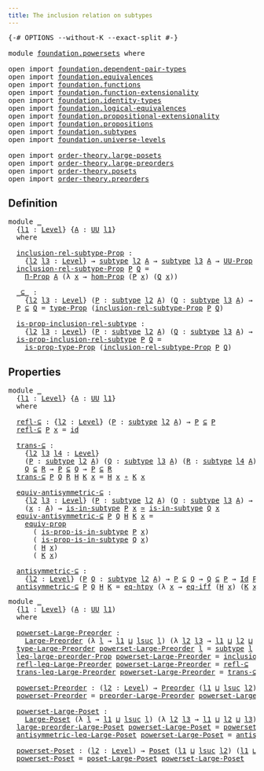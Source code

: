 ```yaml
---
title: The inclusion relation on subtypes
---
```


<pre class="Agda"><a id="60" class="Symbol">{-#</a> <a id="64" class="Keyword">OPTIONS</a> <a id="72" class="Pragma">--without-K</a> <a id="84" class="Pragma">--exact-split</a> <a id="98" class="Symbol">#-}</a>

<a id="103" class="Keyword">module</a> <a id="110" href="foundation.powersets.html" class="Module">foundation.powersets</a> <a id="131" class="Keyword">where</a>

<a id="138" class="Keyword">open</a> <a id="143" class="Keyword">import</a> <a id="150" href="foundation.dependent-pair-types.html" class="Module">foundation.dependent-pair-types</a>
<a id="182" class="Keyword">open</a> <a id="187" class="Keyword">import</a> <a id="194" href="foundation.equivalences.html" class="Module">foundation.equivalences</a>
<a id="218" class="Keyword">open</a> <a id="223" class="Keyword">import</a> <a id="230" href="foundation.functions.html" class="Module">foundation.functions</a>
<a id="251" class="Keyword">open</a> <a id="256" class="Keyword">import</a> <a id="263" href="foundation.function-extensionality.html" class="Module">foundation.function-extensionality</a>
<a id="298" class="Keyword">open</a> <a id="303" class="Keyword">import</a> <a id="310" href="foundation.identity-types.html" class="Module">foundation.identity-types</a>
<a id="336" class="Keyword">open</a> <a id="341" class="Keyword">import</a> <a id="348" href="foundation.logical-equivalences.html" class="Module">foundation.logical-equivalences</a>
<a id="380" class="Keyword">open</a> <a id="385" class="Keyword">import</a> <a id="392" href="foundation.propositional-extensionality.html" class="Module">foundation.propositional-extensionality</a>
<a id="432" class="Keyword">open</a> <a id="437" class="Keyword">import</a> <a id="444" href="foundation.propositions.html" class="Module">foundation.propositions</a>
<a id="468" class="Keyword">open</a> <a id="473" class="Keyword">import</a> <a id="480" href="foundation.subtypes.html" class="Module">foundation.subtypes</a>
<a id="500" class="Keyword">open</a> <a id="505" class="Keyword">import</a> <a id="512" href="foundation.universe-levels.html" class="Module">foundation.universe-levels</a>

<a id="540" class="Keyword">open</a> <a id="545" class="Keyword">import</a> <a id="552" href="order-theory.large-posets.html" class="Module">order-theory.large-posets</a>
<a id="578" class="Keyword">open</a> <a id="583" class="Keyword">import</a> <a id="590" href="order-theory.large-preorders.html" class="Module">order-theory.large-preorders</a>
<a id="619" class="Keyword">open</a> <a id="624" class="Keyword">import</a> <a id="631" href="order-theory.posets.html" class="Module">order-theory.posets</a>
<a id="651" class="Keyword">open</a> <a id="656" class="Keyword">import</a> <a id="663" href="order-theory.preorders.html" class="Module">order-theory.preorders</a>
</pre>
## Definition

<pre class="Agda"><a id="714" class="Keyword">module</a> <a id="721" href="foundation.powersets.html#721" class="Module">_</a>
  <a id="725" class="Symbol">{</a><a id="726" href="foundation.powersets.html#726" class="Bound">l1</a> <a id="729" class="Symbol">:</a> <a id="731" href="Agda.Primitive.html#597" class="Postulate">Level</a><a id="736" class="Symbol">}</a> <a id="738" class="Symbol">{</a><a id="739" href="foundation.powersets.html#739" class="Bound">A</a> <a id="741" class="Symbol">:</a> <a id="743" href="foundation-core.universe-levels.html#222" class="Primitive">UU</a> <a id="746" href="foundation.powersets.html#726" class="Bound">l1</a><a id="748" class="Symbol">}</a>
  <a id="752" class="Keyword">where</a>

  <a id="761" href="foundation.powersets.html#761" class="Function">inclusion-rel-subtype-Prop</a> <a id="788" class="Symbol">:</a>
    <a id="794" class="Symbol">{</a><a id="795" href="foundation.powersets.html#795" class="Bound">l2</a> <a id="798" href="foundation.powersets.html#798" class="Bound">l3</a> <a id="801" class="Symbol">:</a> <a id="803" href="Agda.Primitive.html#597" class="Postulate">Level</a><a id="808" class="Symbol">}</a> <a id="810" class="Symbol">→</a> <a id="812" href="foundation-core.subtypes.html#2197" class="Function">subtype</a> <a id="820" href="foundation.powersets.html#795" class="Bound">l2</a> <a id="823" href="foundation.powersets.html#739" class="Bound">A</a> <a id="825" class="Symbol">→</a> <a id="827" href="foundation-core.subtypes.html#2197" class="Function">subtype</a> <a id="835" href="foundation.powersets.html#798" class="Bound">l3</a> <a id="838" href="foundation.powersets.html#739" class="Bound">A</a> <a id="840" class="Symbol">→</a> <a id="842" href="foundation-core.propositions.html#1322" class="Function">UU-Prop</a> <a id="850" class="Symbol">(</a><a id="851" href="foundation.powersets.html#726" class="Bound">l1</a> <a id="854" href="Agda.Primitive.html#810" class="Primitive Operator">⊔</a> <a id="856" href="foundation.powersets.html#795" class="Bound">l2</a> <a id="859" href="Agda.Primitive.html#810" class="Primitive Operator">⊔</a> <a id="861" href="foundation.powersets.html#798" class="Bound">l3</a><a id="863" class="Symbol">)</a>
  <a id="867" href="foundation.powersets.html#761" class="Function">inclusion-rel-subtype-Prop</a> <a id="894" href="foundation.powersets.html#894" class="Bound">P</a> <a id="896" href="foundation.powersets.html#896" class="Bound">Q</a> <a id="898" class="Symbol">=</a>
    <a id="904" href="foundation.propositions.html#1941" class="Function">Π-Prop</a> <a id="911" href="foundation.powersets.html#739" class="Bound">A</a> <a id="913" class="Symbol">(λ</a> <a id="916" href="foundation.powersets.html#916" class="Bound">x</a> <a id="918" class="Symbol">→</a> <a id="920" href="foundation.propositions.html#4054" class="Function">hom-Prop</a> <a id="929" class="Symbol">(</a><a id="930" href="foundation.powersets.html#894" class="Bound">P</a> <a id="932" href="foundation.powersets.html#916" class="Bound">x</a><a id="933" class="Symbol">)</a> <a id="935" class="Symbol">(</a><a id="936" href="foundation.powersets.html#896" class="Bound">Q</a> <a id="938" href="foundation.powersets.html#916" class="Bound">x</a><a id="939" class="Symbol">))</a>
  
  <a id="947" href="foundation.powersets.html#947" class="Function Operator">_⊆_</a> <a id="951" class="Symbol">:</a>
    <a id="957" class="Symbol">{</a><a id="958" href="foundation.powersets.html#958" class="Bound">l2</a> <a id="961" href="foundation.powersets.html#961" class="Bound">l3</a> <a id="964" class="Symbol">:</a> <a id="966" href="Agda.Primitive.html#597" class="Postulate">Level</a><a id="971" class="Symbol">}</a> <a id="973" class="Symbol">(</a><a id="974" href="foundation.powersets.html#974" class="Bound">P</a> <a id="976" class="Symbol">:</a> <a id="978" href="foundation-core.subtypes.html#2197" class="Function">subtype</a> <a id="986" href="foundation.powersets.html#958" class="Bound">l2</a> <a id="989" href="foundation.powersets.html#739" class="Bound">A</a><a id="990" class="Symbol">)</a> <a id="992" class="Symbol">(</a><a id="993" href="foundation.powersets.html#993" class="Bound">Q</a> <a id="995" class="Symbol">:</a> <a id="997" href="foundation-core.subtypes.html#2197" class="Function">subtype</a> <a id="1005" href="foundation.powersets.html#961" class="Bound">l3</a> <a id="1008" href="foundation.powersets.html#739" class="Bound">A</a><a id="1009" class="Symbol">)</a> <a id="1011" class="Symbol">→</a> <a id="1013" href="foundation-core.universe-levels.html#222" class="Primitive">UU</a> <a id="1016" class="Symbol">(</a><a id="1017" href="foundation.powersets.html#726" class="Bound">l1</a> <a id="1020" href="Agda.Primitive.html#810" class="Primitive Operator">⊔</a> <a id="1022" href="foundation.powersets.html#958" class="Bound">l2</a> <a id="1025" href="Agda.Primitive.html#810" class="Primitive Operator">⊔</a> <a id="1027" href="foundation.powersets.html#961" class="Bound">l3</a><a id="1029" class="Symbol">)</a>
  <a id="1033" href="foundation.powersets.html#1033" class="Bound">P</a> <a id="1035" href="foundation.powersets.html#947" class="Function Operator">⊆</a> <a id="1037" href="foundation.powersets.html#1037" class="Bound">Q</a> <a id="1039" class="Symbol">=</a> <a id="1041" href="foundation-core.propositions.html#1424" class="Function">type-Prop</a> <a id="1051" class="Symbol">(</a><a id="1052" href="foundation.powersets.html#761" class="Function">inclusion-rel-subtype-Prop</a> <a id="1079" href="foundation.powersets.html#1033" class="Bound">P</a> <a id="1081" href="foundation.powersets.html#1037" class="Bound">Q</a><a id="1082" class="Symbol">)</a>

  <a id="1087" href="foundation.powersets.html#1087" class="Function">is-prop-inclusion-rel-subtype</a> <a id="1117" class="Symbol">:</a>
    <a id="1123" class="Symbol">{</a><a id="1124" href="foundation.powersets.html#1124" class="Bound">l2</a> <a id="1127" href="foundation.powersets.html#1127" class="Bound">l3</a> <a id="1130" class="Symbol">:</a> <a id="1132" href="Agda.Primitive.html#597" class="Postulate">Level</a><a id="1137" class="Symbol">}</a> <a id="1139" class="Symbol">(</a><a id="1140" href="foundation.powersets.html#1140" class="Bound">P</a> <a id="1142" class="Symbol">:</a> <a id="1144" href="foundation-core.subtypes.html#2197" class="Function">subtype</a> <a id="1152" href="foundation.powersets.html#1124" class="Bound">l2</a> <a id="1155" href="foundation.powersets.html#739" class="Bound">A</a><a id="1156" class="Symbol">)</a> <a id="1158" class="Symbol">(</a><a id="1159" href="foundation.powersets.html#1159" class="Bound">Q</a> <a id="1161" class="Symbol">:</a> <a id="1163" href="foundation-core.subtypes.html#2197" class="Function">subtype</a> <a id="1171" href="foundation.powersets.html#1127" class="Bound">l3</a> <a id="1174" href="foundation.powersets.html#739" class="Bound">A</a><a id="1175" class="Symbol">)</a> <a id="1177" class="Symbol">→</a> <a id="1179" href="foundation-core.propositions.html#1246" class="Function">is-prop</a> <a id="1187" class="Symbol">(</a><a id="1188" href="foundation.powersets.html#1140" class="Bound">P</a> <a id="1190" href="foundation.powersets.html#947" class="Function Operator">⊆</a> <a id="1192" href="foundation.powersets.html#1159" class="Bound">Q</a><a id="1193" class="Symbol">)</a>
  <a id="1197" href="foundation.powersets.html#1087" class="Function">is-prop-inclusion-rel-subtype</a> <a id="1227" href="foundation.powersets.html#1227" class="Bound">P</a> <a id="1229" href="foundation.powersets.html#1229" class="Bound">Q</a> <a id="1231" class="Symbol">=</a>
    <a id="1237" href="foundation-core.propositions.html#1491" class="Function">is-prop-type-Prop</a> <a id="1255" class="Symbol">(</a><a id="1256" href="foundation.powersets.html#761" class="Function">inclusion-rel-subtype-Prop</a> <a id="1283" href="foundation.powersets.html#1227" class="Bound">P</a> <a id="1285" href="foundation.powersets.html#1229" class="Bound">Q</a><a id="1286" class="Symbol">)</a>
</pre>
## Properties

<pre class="Agda"><a id="1316" class="Keyword">module</a> <a id="1323" href="foundation.powersets.html#1323" class="Module">_</a>
  <a id="1327" class="Symbol">{</a><a id="1328" href="foundation.powersets.html#1328" class="Bound">l1</a> <a id="1331" class="Symbol">:</a> <a id="1333" href="Agda.Primitive.html#597" class="Postulate">Level</a><a id="1338" class="Symbol">}</a> <a id="1340" class="Symbol">{</a><a id="1341" href="foundation.powersets.html#1341" class="Bound">A</a> <a id="1343" class="Symbol">:</a> <a id="1345" href="foundation-core.universe-levels.html#222" class="Primitive">UU</a> <a id="1348" href="foundation.powersets.html#1328" class="Bound">l1</a><a id="1350" class="Symbol">}</a>
  <a id="1354" class="Keyword">where</a>

  <a id="1363" href="foundation.powersets.html#1363" class="Function">refl-⊆</a> <a id="1370" class="Symbol">:</a> <a id="1372" class="Symbol">{</a><a id="1373" href="foundation.powersets.html#1373" class="Bound">l2</a> <a id="1376" class="Symbol">:</a> <a id="1378" href="Agda.Primitive.html#597" class="Postulate">Level</a><a id="1383" class="Symbol">}</a> <a id="1385" class="Symbol">(</a><a id="1386" href="foundation.powersets.html#1386" class="Bound">P</a> <a id="1388" class="Symbol">:</a> <a id="1390" href="foundation-core.subtypes.html#2197" class="Function">subtype</a> <a id="1398" href="foundation.powersets.html#1373" class="Bound">l2</a> <a id="1401" href="foundation.powersets.html#1341" class="Bound">A</a><a id="1402" class="Symbol">)</a> <a id="1404" class="Symbol">→</a> <a id="1406" href="foundation.powersets.html#1386" class="Bound">P</a> <a id="1408" href="foundation.powersets.html#947" class="Function Operator">⊆</a> <a id="1410" href="foundation.powersets.html#1386" class="Bound">P</a>
  <a id="1414" href="foundation.powersets.html#1363" class="Function">refl-⊆</a> <a id="1421" href="foundation.powersets.html#1421" class="Bound">P</a> <a id="1423" href="foundation.powersets.html#1423" class="Bound">x</a> <a id="1425" class="Symbol">=</a> <a id="1427" href="foundation-core.functions.html#309" class="Function">id</a>

  <a id="1433" href="foundation.powersets.html#1433" class="Function">trans-⊆</a> <a id="1441" class="Symbol">:</a>
    <a id="1447" class="Symbol">{</a><a id="1448" href="foundation.powersets.html#1448" class="Bound">l2</a> <a id="1451" href="foundation.powersets.html#1451" class="Bound">l3</a> <a id="1454" href="foundation.powersets.html#1454" class="Bound">l4</a> <a id="1457" class="Symbol">:</a> <a id="1459" href="Agda.Primitive.html#597" class="Postulate">Level</a><a id="1464" class="Symbol">}</a>
    <a id="1470" class="Symbol">(</a><a id="1471" href="foundation.powersets.html#1471" class="Bound">P</a> <a id="1473" class="Symbol">:</a> <a id="1475" href="foundation-core.subtypes.html#2197" class="Function">subtype</a> <a id="1483" href="foundation.powersets.html#1448" class="Bound">l2</a> <a id="1486" href="foundation.powersets.html#1341" class="Bound">A</a><a id="1487" class="Symbol">)</a> <a id="1489" class="Symbol">(</a><a id="1490" href="foundation.powersets.html#1490" class="Bound">Q</a> <a id="1492" class="Symbol">:</a> <a id="1494" href="foundation-core.subtypes.html#2197" class="Function">subtype</a> <a id="1502" href="foundation.powersets.html#1451" class="Bound">l3</a> <a id="1505" href="foundation.powersets.html#1341" class="Bound">A</a><a id="1506" class="Symbol">)</a> <a id="1508" class="Symbol">(</a><a id="1509" href="foundation.powersets.html#1509" class="Bound">R</a> <a id="1511" class="Symbol">:</a> <a id="1513" href="foundation-core.subtypes.html#2197" class="Function">subtype</a> <a id="1521" href="foundation.powersets.html#1454" class="Bound">l4</a> <a id="1524" href="foundation.powersets.html#1341" class="Bound">A</a><a id="1525" class="Symbol">)</a> <a id="1527" class="Symbol">→</a>
    <a id="1533" href="foundation.powersets.html#1490" class="Bound">Q</a> <a id="1535" href="foundation.powersets.html#947" class="Function Operator">⊆</a> <a id="1537" href="foundation.powersets.html#1509" class="Bound">R</a> <a id="1539" class="Symbol">→</a> <a id="1541" href="foundation.powersets.html#1471" class="Bound">P</a> <a id="1543" href="foundation.powersets.html#947" class="Function Operator">⊆</a> <a id="1545" href="foundation.powersets.html#1490" class="Bound">Q</a> <a id="1547" class="Symbol">→</a> <a id="1549" href="foundation.powersets.html#1471" class="Bound">P</a> <a id="1551" href="foundation.powersets.html#947" class="Function Operator">⊆</a> <a id="1553" href="foundation.powersets.html#1509" class="Bound">R</a>
  <a id="1557" href="foundation.powersets.html#1433" class="Function">trans-⊆</a> <a id="1565" href="foundation.powersets.html#1565" class="Bound">P</a> <a id="1567" href="foundation.powersets.html#1567" class="Bound">Q</a> <a id="1569" href="foundation.powersets.html#1569" class="Bound">R</a> <a id="1571" href="foundation.powersets.html#1571" class="Bound">H</a> <a id="1573" href="foundation.powersets.html#1573" class="Bound">K</a> <a id="1575" href="foundation.powersets.html#1575" class="Bound">x</a> <a id="1577" class="Symbol">=</a> <a id="1579" href="foundation.powersets.html#1571" class="Bound">H</a> <a id="1581" href="foundation.powersets.html#1575" class="Bound">x</a> <a id="1583" href="foundation-core.functions.html#407" class="Function Operator">∘</a> <a id="1585" href="foundation.powersets.html#1573" class="Bound">K</a> <a id="1587" href="foundation.powersets.html#1575" class="Bound">x</a>

  <a id="1592" href="foundation.powersets.html#1592" class="Function">equiv-antisymmetric-⊆</a> <a id="1614" class="Symbol">:</a>
    <a id="1620" class="Symbol">{</a><a id="1621" href="foundation.powersets.html#1621" class="Bound">l2</a> <a id="1624" href="foundation.powersets.html#1624" class="Bound">l3</a> <a id="1627" class="Symbol">:</a> <a id="1629" href="Agda.Primitive.html#597" class="Postulate">Level</a><a id="1634" class="Symbol">}</a> <a id="1636" class="Symbol">(</a><a id="1637" href="foundation.powersets.html#1637" class="Bound">P</a> <a id="1639" class="Symbol">:</a> <a id="1641" href="foundation-core.subtypes.html#2197" class="Function">subtype</a> <a id="1649" href="foundation.powersets.html#1621" class="Bound">l2</a> <a id="1652" href="foundation.powersets.html#1341" class="Bound">A</a><a id="1653" class="Symbol">)</a> <a id="1655" class="Symbol">(</a><a id="1656" href="foundation.powersets.html#1656" class="Bound">Q</a> <a id="1658" class="Symbol">:</a> <a id="1660" href="foundation-core.subtypes.html#2197" class="Function">subtype</a> <a id="1668" href="foundation.powersets.html#1624" class="Bound">l3</a> <a id="1671" href="foundation.powersets.html#1341" class="Bound">A</a><a id="1672" class="Symbol">)</a> <a id="1674" class="Symbol">→</a> <a id="1676" href="foundation.powersets.html#1637" class="Bound">P</a> <a id="1678" href="foundation.powersets.html#947" class="Function Operator">⊆</a> <a id="1680" href="foundation.powersets.html#1656" class="Bound">Q</a> <a id="1682" class="Symbol">→</a> <a id="1684" href="foundation.powersets.html#1656" class="Bound">Q</a> <a id="1686" href="foundation.powersets.html#947" class="Function Operator">⊆</a> <a id="1688" href="foundation.powersets.html#1637" class="Bound">P</a> <a id="1690" class="Symbol">→</a>
    <a id="1696" class="Symbol">(</a><a id="1697" href="foundation.powersets.html#1697" class="Bound">x</a> <a id="1699" class="Symbol">:</a> <a id="1701" href="foundation.powersets.html#1341" class="Bound">A</a><a id="1702" class="Symbol">)</a> <a id="1704" class="Symbol">→</a> <a id="1706" href="foundation-core.subtypes.html#2361" class="Function">is-in-subtype</a> <a id="1720" href="foundation.powersets.html#1637" class="Bound">P</a> <a id="1722" href="foundation.powersets.html#1697" class="Bound">x</a> <a id="1724" href="foundation-core.equivalences.html#1607" class="Function Operator">≃</a> <a id="1726" href="foundation-core.subtypes.html#2361" class="Function">is-in-subtype</a> <a id="1740" href="foundation.powersets.html#1656" class="Bound">Q</a> <a id="1742" href="foundation.powersets.html#1697" class="Bound">x</a>
  <a id="1746" href="foundation.powersets.html#1592" class="Function">equiv-antisymmetric-⊆</a> <a id="1768" href="foundation.powersets.html#1768" class="Bound">P</a> <a id="1770" href="foundation.powersets.html#1770" class="Bound">Q</a> <a id="1772" href="foundation.powersets.html#1772" class="Bound">H</a> <a id="1774" href="foundation.powersets.html#1774" class="Bound">K</a> <a id="1776" href="foundation.powersets.html#1776" class="Bound">x</a> <a id="1778" class="Symbol">=</a>
    <a id="1784" href="foundation-core.propositions.html#3889" class="Function">equiv-prop</a>
      <a id="1801" class="Symbol">(</a> <a id="1803" href="foundation-core.subtypes.html#2426" class="Function">is-prop-is-in-subtype</a> <a id="1825" href="foundation.powersets.html#1768" class="Bound">P</a> <a id="1827" href="foundation.powersets.html#1776" class="Bound">x</a><a id="1828" class="Symbol">)</a>
      <a id="1836" class="Symbol">(</a> <a id="1838" href="foundation-core.subtypes.html#2426" class="Function">is-prop-is-in-subtype</a> <a id="1860" href="foundation.powersets.html#1770" class="Bound">Q</a> <a id="1862" href="foundation.powersets.html#1776" class="Bound">x</a><a id="1863" class="Symbol">)</a>
      <a id="1871" class="Symbol">(</a> <a id="1873" href="foundation.powersets.html#1772" class="Bound">H</a> <a id="1875" href="foundation.powersets.html#1776" class="Bound">x</a><a id="1876" class="Symbol">)</a>
      <a id="1884" class="Symbol">(</a> <a id="1886" href="foundation.powersets.html#1774" class="Bound">K</a> <a id="1888" href="foundation.powersets.html#1776" class="Bound">x</a><a id="1889" class="Symbol">)</a>

  <a id="1894" href="foundation.powersets.html#1894" class="Function">antisymmetric-⊆</a> <a id="1910" class="Symbol">:</a>
    <a id="1916" class="Symbol">{</a><a id="1917" href="foundation.powersets.html#1917" class="Bound">l2</a> <a id="1920" class="Symbol">:</a> <a id="1922" href="Agda.Primitive.html#597" class="Postulate">Level</a><a id="1927" class="Symbol">}</a> <a id="1929" class="Symbol">(</a><a id="1930" href="foundation.powersets.html#1930" class="Bound">P</a> <a id="1932" href="foundation.powersets.html#1932" class="Bound">Q</a> <a id="1934" class="Symbol">:</a> <a id="1936" href="foundation-core.subtypes.html#2197" class="Function">subtype</a> <a id="1944" href="foundation.powersets.html#1917" class="Bound">l2</a> <a id="1947" href="foundation.powersets.html#1341" class="Bound">A</a><a id="1948" class="Symbol">)</a> <a id="1950" class="Symbol">→</a> <a id="1952" href="foundation.powersets.html#1930" class="Bound">P</a> <a id="1954" href="foundation.powersets.html#947" class="Function Operator">⊆</a> <a id="1956" href="foundation.powersets.html#1932" class="Bound">Q</a> <a id="1958" class="Symbol">→</a> <a id="1960" href="foundation.powersets.html#1932" class="Bound">Q</a> <a id="1962" href="foundation.powersets.html#947" class="Function Operator">⊆</a> <a id="1964" href="foundation.powersets.html#1930" class="Bound">P</a> <a id="1966" class="Symbol">→</a> <a id="1968" href="foundation-core.identity-types.html#641" class="Datatype">Id</a> <a id="1971" href="foundation.powersets.html#1930" class="Bound">P</a> <a id="1973" href="foundation.powersets.html#1932" class="Bound">Q</a>
  <a id="1977" href="foundation.powersets.html#1894" class="Function">antisymmetric-⊆</a> <a id="1993" href="foundation.powersets.html#1993" class="Bound">P</a> <a id="1995" href="foundation.powersets.html#1995" class="Bound">Q</a> <a id="1997" href="foundation.powersets.html#1997" class="Bound">H</a> <a id="1999" href="foundation.powersets.html#1999" class="Bound">K</a> <a id="2001" class="Symbol">=</a> <a id="2003" href="foundation.function-extensionality.html#1446" class="Function">eq-htpy</a> <a id="2011" class="Symbol">(λ</a> <a id="2014" href="foundation.powersets.html#2014" class="Bound">x</a> <a id="2016" class="Symbol">→</a> <a id="2018" href="foundation.propositional-extensionality.html#3131" class="Function">eq-iff</a> <a id="2025" class="Symbol">(</a><a id="2026" href="foundation.powersets.html#1997" class="Bound">H</a> <a id="2028" href="foundation.powersets.html#2014" class="Bound">x</a><a id="2029" class="Symbol">)</a> <a id="2031" class="Symbol">(</a><a id="2032" href="foundation.powersets.html#1999" class="Bound">K</a> <a id="2034" href="foundation.powersets.html#2014" class="Bound">x</a><a id="2035" class="Symbol">))</a>
</pre>
<pre class="Agda"><a id="2051" class="Keyword">module</a> <a id="2058" href="foundation.powersets.html#2058" class="Module">_</a>
  <a id="2062" class="Symbol">{</a><a id="2063" href="foundation.powersets.html#2063" class="Bound">l1</a> <a id="2066" class="Symbol">:</a> <a id="2068" href="Agda.Primitive.html#597" class="Postulate">Level</a><a id="2073" class="Symbol">}</a> <a id="2075" class="Symbol">(</a><a id="2076" href="foundation.powersets.html#2076" class="Bound">A</a> <a id="2078" class="Symbol">:</a> <a id="2080" href="foundation-core.universe-levels.html#222" class="Primitive">UU</a> <a id="2083" href="foundation.powersets.html#2063" class="Bound">l1</a><a id="2085" class="Symbol">)</a>
  <a id="2089" class="Keyword">where</a>
  
  <a id="2100" href="foundation.powersets.html#2100" class="Function">powerset-Large-Preorder</a> <a id="2124" class="Symbol">:</a>
    <a id="2130" href="order-theory.large-preorders.html#744" class="Record">Large-Preorder</a> <a id="2145" class="Symbol">(λ</a> <a id="2148" href="foundation.powersets.html#2148" class="Bound">l</a> <a id="2150" class="Symbol">→</a> <a id="2152" href="foundation.powersets.html#2063" class="Bound">l1</a> <a id="2155" href="Agda.Primitive.html#810" class="Primitive Operator">⊔</a> <a id="2157" href="Agda.Primitive.html#780" class="Primitive">lsuc</a> <a id="2162" href="foundation.powersets.html#2148" class="Bound">l</a><a id="2163" class="Symbol">)</a> <a id="2165" class="Symbol">(λ</a> <a id="2168" href="foundation.powersets.html#2168" class="Bound">l2</a> <a id="2171" href="foundation.powersets.html#2171" class="Bound">l3</a> <a id="2174" class="Symbol">→</a> <a id="2176" href="foundation.powersets.html#2063" class="Bound">l1</a> <a id="2179" href="Agda.Primitive.html#810" class="Primitive Operator">⊔</a> <a id="2181" href="foundation.powersets.html#2168" class="Bound">l2</a> <a id="2184" href="Agda.Primitive.html#810" class="Primitive Operator">⊔</a> <a id="2186" href="foundation.powersets.html#2171" class="Bound">l3</a><a id="2188" class="Symbol">)</a>
  <a id="2192" href="order-theory.large-preorders.html#870" class="Field">type-Large-Preorder</a> <a id="2212" href="foundation.powersets.html#2100" class="Function">powerset-Large-Preorder</a> <a id="2236" href="foundation.powersets.html#2236" class="Bound">l</a> <a id="2238" class="Symbol">=</a> <a id="2240" href="foundation-core.subtypes.html#2197" class="Function">subtype</a> <a id="2248" href="foundation.powersets.html#2236" class="Bound">l</a> <a id="2250" href="foundation.powersets.html#2076" class="Bound">A</a>
  <a id="2254" href="order-theory.large-preorders.html#919" class="Field">leq-large-preorder-Prop</a> <a id="2278" href="foundation.powersets.html#2100" class="Function">powerset-Large-Preorder</a> <a id="2302" class="Symbol">=</a> <a id="2304" href="foundation.powersets.html#761" class="Function">inclusion-rel-subtype-Prop</a>
  <a id="2333" href="order-theory.large-preorders.html#1047" class="Field">refl-leq-Large-Preorder</a> <a id="2357" href="foundation.powersets.html#2100" class="Function">powerset-Large-Preorder</a> <a id="2381" class="Symbol">=</a> <a id="2383" href="foundation.powersets.html#1363" class="Function">refl-⊆</a>
  <a id="2392" href="order-theory.large-preorders.html#1173" class="Field">trans-leq-Large-Preorder</a> <a id="2417" href="foundation.powersets.html#2100" class="Function">powerset-Large-Preorder</a> <a id="2441" class="Symbol">=</a> <a id="2443" href="foundation.powersets.html#1433" class="Function">trans-⊆</a>

  <a id="2454" href="foundation.powersets.html#2454" class="Function">powerset-Preorder</a> <a id="2472" class="Symbol">:</a> <a id="2474" class="Symbol">(</a><a id="2475" href="foundation.powersets.html#2475" class="Bound">l2</a> <a id="2478" class="Symbol">:</a> <a id="2480" href="Agda.Primitive.html#597" class="Postulate">Level</a><a id="2485" class="Symbol">)</a> <a id="2487" class="Symbol">→</a> <a id="2489" href="order-theory.preorders.html#531" class="Function">Preorder</a> <a id="2498" class="Symbol">(</a><a id="2499" href="foundation.powersets.html#2063" class="Bound">l1</a> <a id="2502" href="Agda.Primitive.html#810" class="Primitive Operator">⊔</a> <a id="2504" href="Agda.Primitive.html#780" class="Primitive">lsuc</a> <a id="2509" href="foundation.powersets.html#2475" class="Bound">l2</a><a id="2511" class="Symbol">)</a> <a id="2513" class="Symbol">(</a><a id="2514" href="foundation.powersets.html#2063" class="Bound">l1</a> <a id="2517" href="Agda.Primitive.html#810" class="Primitive Operator">⊔</a> <a id="2519" href="foundation.powersets.html#2475" class="Bound">l2</a><a id="2521" class="Symbol">)</a>
  <a id="2525" href="foundation.powersets.html#2454" class="Function">powerset-Preorder</a> <a id="2543" class="Symbol">=</a> <a id="2545" href="order-theory.large-preorders.html#2020" class="Function">preorder-Large-Preorder</a> <a id="2569" href="foundation.powersets.html#2100" class="Function">powerset-Large-Preorder</a>

  <a id="2596" href="foundation.powersets.html#2596" class="Function">powerset-Large-Poset</a> <a id="2617" class="Symbol">:</a>
    <a id="2623" href="order-theory.large-posets.html#575" class="Record">Large-Poset</a> <a id="2635" class="Symbol">(λ</a> <a id="2638" href="foundation.powersets.html#2638" class="Bound">l</a> <a id="2640" class="Symbol">→</a> <a id="2642" href="foundation.powersets.html#2063" class="Bound">l1</a> <a id="2645" href="Agda.Primitive.html#810" class="Primitive Operator">⊔</a> <a id="2647" href="Agda.Primitive.html#780" class="Primitive">lsuc</a> <a id="2652" href="foundation.powersets.html#2638" class="Bound">l</a><a id="2653" class="Symbol">)</a> <a id="2655" class="Symbol">(λ</a> <a id="2658" href="foundation.powersets.html#2658" class="Bound">l2</a> <a id="2661" href="foundation.powersets.html#2661" class="Bound">l3</a> <a id="2664" class="Symbol">→</a> <a id="2666" href="foundation.powersets.html#2063" class="Bound">l1</a> <a id="2669" href="Agda.Primitive.html#810" class="Primitive Operator">⊔</a> <a id="2671" href="foundation.powersets.html#2658" class="Bound">l2</a> <a id="2674" href="Agda.Primitive.html#810" class="Primitive Operator">⊔</a> <a id="2676" href="foundation.powersets.html#2661" class="Bound">l3</a><a id="2678" class="Symbol">)</a>
  <a id="2682" href="order-theory.large-posets.html#695" class="Field">large-preorder-Large-Poset</a> <a id="2709" href="foundation.powersets.html#2596" class="Function">powerset-Large-Poset</a> <a id="2730" class="Symbol">=</a> <a id="2732" href="foundation.powersets.html#2100" class="Function">powerset-Large-Preorder</a>
  <a id="2758" href="order-theory.large-posets.html#747" class="Field">antisymmetric-leq-Large-Poset</a> <a id="2788" href="foundation.powersets.html#2596" class="Function">powerset-Large-Poset</a> <a id="2809" class="Symbol">=</a> <a id="2811" href="foundation.powersets.html#1894" class="Function">antisymmetric-⊆</a>

  <a id="2830" href="foundation.powersets.html#2830" class="Function">powerset-Poset</a> <a id="2845" class="Symbol">:</a> <a id="2847" class="Symbol">(</a><a id="2848" href="foundation.powersets.html#2848" class="Bound">l2</a> <a id="2851" class="Symbol">:</a> <a id="2853" href="Agda.Primitive.html#597" class="Postulate">Level</a><a id="2858" class="Symbol">)</a> <a id="2860" class="Symbol">→</a> <a id="2862" href="order-theory.posets.html#731" class="Function">Poset</a> <a id="2868" class="Symbol">(</a><a id="2869" href="foundation.powersets.html#2063" class="Bound">l1</a> <a id="2872" href="Agda.Primitive.html#810" class="Primitive Operator">⊔</a> <a id="2874" href="Agda.Primitive.html#780" class="Primitive">lsuc</a> <a id="2879" href="foundation.powersets.html#2848" class="Bound">l2</a><a id="2881" class="Symbol">)</a> <a id="2883" class="Symbol">(</a><a id="2884" href="foundation.powersets.html#2063" class="Bound">l1</a> <a id="2887" href="Agda.Primitive.html#810" class="Primitive Operator">⊔</a> <a id="2889" href="foundation.powersets.html#2848" class="Bound">l2</a><a id="2891" class="Symbol">)</a>
  <a id="2895" href="foundation.powersets.html#2830" class="Function">powerset-Poset</a> <a id="2910" class="Symbol">=</a> <a id="2912" href="order-theory.large-posets.html#2264" class="Function">poset-Large-Poset</a> <a id="2930" href="foundation.powersets.html#2596" class="Function">powerset-Large-Poset</a>
</pre>
